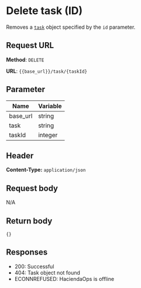 # Delete task (ID)

Removes a [`task`](task.md) object specified by the `id` parameter.

## Request URL

**Method**: `DELETE`

**URL**: `{{base_url}}/task/{taskId}`

## Parameter

| Name | Variable |
| ---- | ---------|
| base_url | string |
| task | string |
| taskId | integer |

## Header

**Content-Type:** `application/json`

## Request body

N/A

## Return body

`
{}
`

## Responses

* 200: Successful
* 404: Task object not found
* ECONNREFUSED: HaciendaOps is offline
